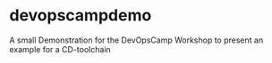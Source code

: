 # devopscampdemo
A small Demonstration for the DevOpsCamp Workshop to present an example for a CD-toolchain 
